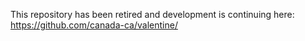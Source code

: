 This repository has been retired and development is continuing here: https://github.com/canada-ca/valentine/

